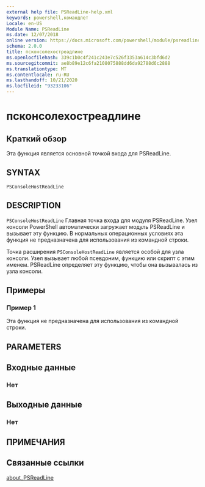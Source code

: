 ```yaml
---
external help file: PSReadLine-help.xml
keywords: powershell,командлет
Locale: en-US
Module Name: PSReadLine
ms.date: 12/07/2018
online version: https://docs.microsoft.com/powershell/module/psreadline/psconsolehostreadline?view=powershell-6&WT.mc_id=ps-gethelp
schema: 2.0.0
title: псконсолехостреадлине
ms.openlocfilehash: 339c1b0c4f241c243e7c526f3353a614c3bfd6d2
ms.sourcegitcommit: ae8b89e12c6fa2108075888dd6da92788d6c2888
ms.translationtype: MT
ms.contentlocale: ru-RU
ms.lasthandoff: 10/21/2020
ms.locfileid: "93233106"
---
```

# псконсолехостреадлине

## Краткий обзор
Эта функция является основной точкой входа для PSReadLine.

## SYNTAX

```
PSConsoleHostReadLine
```

## DESCRIPTION

`PSConsoleHostReadLine` Главная точка входа для модуля PSReadLine. Узел консоли PowerShell автоматически загружает модуль PSReadLine и вызывает эту функцию. В нормальных операционных условиях эта функция не предназначена для использования из командной строки.

Точка расширения `PSConsoleHostReadLine` является особой для узла консоли. Узел вызывает любой псевдоним, функцию или скрипт с этим именем. PSReadLine определяет эту функцию, чтобы она вызывалась из узла консоли.

## Примеры

### Пример 1

Эта функция не предназначена для использования из командной строки.

## PARAMETERS

## Входные данные

### Нет

## Выходные данные

### Нет

## ПРИМЕЧАНИЯ

## Связанные ссылки

[about_PSReadLine](./About/about_PSReadLine.md)
